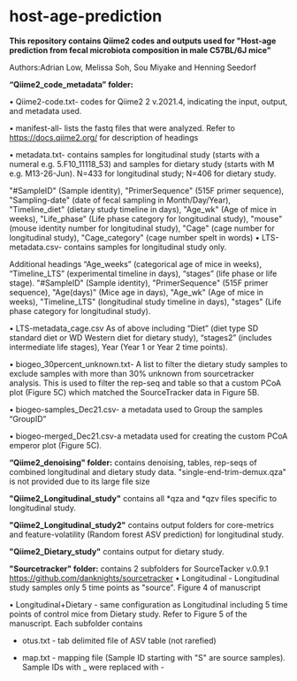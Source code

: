# host-age-prediction
**This repository contains Qiime2 codes and outputs used for "Host-age prediction from fecal microbiota composition in male C57BL/6J mice"**

Authors:Adrian Low, Melissa Soh, Sou Miyake and Henning Seedorf

**“Qiime2_code_metadata” folder:**

•	Qiime2-code.txt- codes for Qiime2 2 v.2021.4, indicating the input, output, and metadata used.

•	manifest-all- lists the fastq files that were analyzed.
Refer to https://docs.qiime2.org/ for description of headings

•	metadata.txt- contains samples for longitudinal study (starts with a numeral e.g. 5.F10_11118_53) and samples for dietary study (starts with M e.g. M13-26-Jun). N=433 for longitudinal study; N=406 for dietary study.

"#SampleID" (Sample identity), "PrimerSequence" (515F primer sequence), "Sampling-date" (date of fecal sampling in Month/Day/Year), "Timeline_diet" (dietary study timeline in days), "Age_wk" (Age of mice in weeks), "Life_phase" (Life phase category for longitudinal study), "mouse" (mouse identity number for longitudinal study), "Cage" (cage number for longitudinal study), "Cage_category" (cage number spelt in words)
•	LTS-metadata.csv- contains samples for longitudinal study only.

Additional headings “Age_weeks” (categorical age of mice in weeks), “Timeline_LTS” (experimental timeline in days), “stages” (life phase or life stage).
"#SampleID" (Sample identity), "PrimerSequence" (515F primer sequence), "Age(days)" (Mice age in days), "Age_wk" (Age of mice in weeks), "Timeline_LTS" (longitudinal study timeline in days), "stages" (Life phase category for longitudinal study).

•	LTS-metadata_cage.csv
As of above including “Diet” (diet type SD standard diet or WD Western diet for dietary study), “stages2” (includes intermediate life stages), Year (Year 1 or Year 2 time points).

•	biogeo_30percent_unknown.txt- A list to filter the dietary study samples to exclude samples with more than 30% unknown from sourcetracker analysis. This is used to filter the rep-seq and table so that a custom PCoA plot (Figure 5C) which matched the SourceTracker data in Figure 5B.

•	biogeo-samples_Dec21.csv- a metadata used to Group the samples “GroupID”

•	biogeo-merged_Dec21.csv-a metadata used for creating the custom PCoA emperor plot (Figure 5C).

**“Qiime2_denoising" folder:** contains denoising, tables, rep-seqs of combined longitudinal and dietary study data. 
"single-end-trim-demux.qza" is not provided due to its large file size

**"Qiime2_Longitudinal_study"** contains all *qza and *qzv files specific to longitudinal study.

**"Qiime2_Longitudinal_study2"** contains output folders for core-metrics and feature-volatility (Random forest ASV prediction) for longitudinal study.

**"Qiime2_Dietary_study"** contains output for dietary study.

**"Sourcetracker" folder:** contains 2 subfolders for SourceTacker v.0.9.1 https://github.com/danknights/sourcetracker
•	Longitudinal - Longitudinal study samples only 5 time points as "source". Figure 4 of manuscript

•	Longitudinal+Dietary - same configuration as Longitudinal including 5 time points of control mice from Dietary study. Refer to Figure 5 of the manuscript.
  Each subfolder contains
  
  - otus.txt - tab delimited file of ASV table (not rarefied)
  
  - map.txt - mapping file (Sample ID starting with "S" are source samples).
Sample IDs with _ were replaced with -

